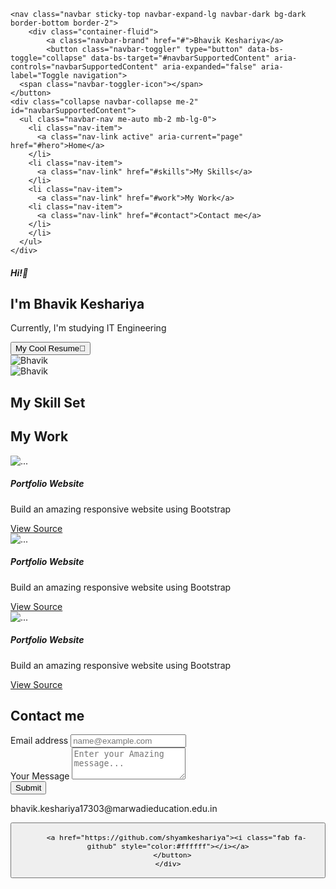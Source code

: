 <!DOCTYPE html>
<html>

<head>
	<meta charset="utf-8">
	<meta name="viewport" content="width=device-width">
	<title>repl.it</title>
	<link href="https://cdn.jsdelivr.net/npm/bootstrap@5.0.1/dist/css/bootstrap.min.css" rel="stylesheet" integrity="sha384-+0n0xVW2eSR5OomGNYDnhzAbDsOXxcvSN1TPprVMTNDbiYZCxYbOOl7+AMvyTG2x"
	 crossorigin="anonymous">
  <script src="https://kit.fontawesome.com/bc43582ce1.js" crossorigin="anonymous"></script>
</head>

<body class="bg-dark">

	<nav class="navbar sticky-top navbar-expand-lg navbar-dark bg-dark border-bottom border-2">
		<div class="container-fluid">
			<a class="navbar-brand" href="#">Bhavik Keshariya</a>
			<button class="navbar-toggler" type="button" data-bs-toggle="collapse" data-bs-target="#navbarSupportedContent" aria-controls="navbarSupportedContent" aria-expanded="false" aria-label="Toggle navigation">
      <span class="navbar-toggler-icon"></span>
    </button>
    <div class="collapse navbar-collapse me-2" id="navbarSupportedContent">
      <ul class="navbar-nav me-auto mb-2 mb-lg-0">
        <li class="nav-item">
          <a class="nav-link active" aria-current="page" href="#hero">Home</a>
        </li>
        <li class="nav-item">
          <a class="nav-link" href="#skills">My Skills</a>
        </li>
        <li class="nav-item">
          <a class="nav-link" href="#work">My Work</a>
        <li class="nav-item">
          <a class="nav-link" href="#contact">Contact me</a>
        </li>
        </li>
      </ul>
    </div>
  </div>
</nav>

<main class="container mt-3">
  <section id="hero" class="d-flex justify-content-sm-center justify-content-md-evenly align-items-sm-center flex-column-reverse gap-2 flex-md-row p-4 border border-4 rounded">
    <div class="d-flex justify-content-sm-center align-items-sm-center flex-column justify-content-md-start align-items-md-start bg-dark">
      <h5 class="text-white">Hi!👋</h5>
      <h1 class="text-white">I'm Bhavik Keshariya</h1>
      <p class="text-white">Currently, I'm studying IT Engineering</p>
      <button class="btn btn-light btn-sm fw-bold">My Cool Resume🥳</button>
    </div>
    <div class="d-md-none w-50 w-50">
      <img src="https://pbs.twimg.com/profile_images/1291998248924635137/CxLrSl_o.jpg" alt="Bhavik" class="w-100 h-100 rounded-circle shadow p-2 bg-light rounded"> 
    </div>
    <div class="d-none d-md-block w-25 w-25">
      <img src="https://pbs.twimg.com/profile_images/1291998248924635137/CxLrSl_o.jpg" alt="Bhavik" class="w-100 h-100 rounded-circle shadow p-2 bg-light rounded"> 
    </div>
  </section>

  <section id="skills" class="bg-dark p-4 mt-4 rounded border border-4">
  <h1 class="text-white text-center">My Skill Set</h1>
  <div class="d-flex justify-content-evenly">
    <i class="fab fa-html5 p-1 fa-5x" style="color:#f06529"></i>
    <i class="fab fa-css3-alt p-1 fa-5x" style="color:#264de4"></i>
    <i class="fab fa-bootstrap p-1 fa-5x" style="color:#563d7c "></i>
  </div>
  </section>

  <section id="work" class="bg-dark p-4 mt-4 rounded border border-4">
    <h1 class="text-white text-center">My Work</h1>
  <div class="d-flex flex-column flex-md-row justify-content-md-evenly gap-3"> 
    <div class="card p-1 mt-1">
     <img src="https://images.unsplash.com/photo-1488590528505-98d2b5aba04b?ixid=MnwxMjA3fDB8MHxwaG90by1wYWdlfHx8fGVufDB8fHx8&ixlib=rb-1.2.1&auto=format&fit=crop&w=1050&q=80" class="card-img-top" alt="...">
      <div class="card-body">
      <h5 class="card-title">Portfolio Website</h5>
      <p class="card-text">Build an amazing responsive website using Bootstrap</p>
      <a href="#" class="btn btn-primary">View Source <i class="fab fa-github"></i></a>
      </div>
   </div>
   <div class="card p-1 mt-1">
     <img src="https://images.unsplash.com/photo-1488590528505-98d2b5aba04b?ixid=MnwxMjA3fDB8MHxwaG90by1wYWdlfHx8fGVufDB8fHx8&ixlib=rb-1.2.1&auto=format&fit=crop&w=1050&q=80" class="card-img-top" alt="...">
      <div class="card-body">
      <h5 class="card-title">Portfolio Website</h5>
      <p class="card-text">Build an amazing responsive website using Bootstrap</p>
      <a href="#" class="btn btn-primary">View Source <i class="fab fa-github"></i></a>
      </div>
   </div>
   <div class="card p-1 mt-1">
     <img src="https://images.unsplash.com/photo-1488590528505-98d2b5aba04b?ixid=MnwxMjA3fDB8MHxwaG90by1wYWdlfHx8fGVufDB8fHx8&ixlib=rb-1.2.1&auto=format&fit=crop&w=1050&q=80" class="card-img-top" alt="...">
      <div class="card-body">
      <h5 class="card-title">Portfolio Website</h5>
      <p class="card-text">Build an amazing responsive website using Bootstrap</p>
      <a href="#" class="btn btn-primary">View Source <i class="fab fa-github"></i></a>
      </div>
   </div>
  </div>
  </section>

  <section id="contact" class="bg-dark p-4 mt-4 rounded border border-4">
    <h1 class="text-white text-center">Contact me</h1>
<div class="row">
  <div class="col-md-8">
    <form>
      <div class="mb-3 text-white">
  <label for="exampleFormControlInput1" class="form-label">Email address</label>
  <input type="email" required class="form-control" id="exampleFormControlInput1" placeholder="name@example.com">
</div>
<div class="mb-3 text-white">
  <label for="exampleFormControlTextarea1" class="form-label">Your Message</label>
  <textarea class="form-control" required placeholder="Enter your Amazing message..." id="exampleFormControlTextarea1" rows="3"></textarea>
</div>
<input class="btn btn-primary" type="submit" value="Submit">
    </form>
  </div>
  <div class="col-md-4">
    <div>
      <p class="text-white"><i class="fas fa-envelope m-2" style="color:#FFFFFF"></i>bhavik.keshariya17303@marwadieducation.edu.in</p>
      <button type="button" class="btn btn-outline-light">

        <a href="https://github.com/shyamkeshariya"><i class="fab fa-github" style="color:#ffffff"></i></a>
      </button>
    </div>
</div>
  </section>
</main>
<script src="https://cdn.jsdelivr.net/npm/bootstrap@5.0.1/dist/js/bootstrap.bundle.min.js" integrity="sha384-gtEjrD/SeCtmISkJkNUaaKMoLD0//ElJ19smozuHV6z3Iehds+3Ulb9Bn9Plx0x4" crossorigin="anonymous"></script>
</body>
</html>
